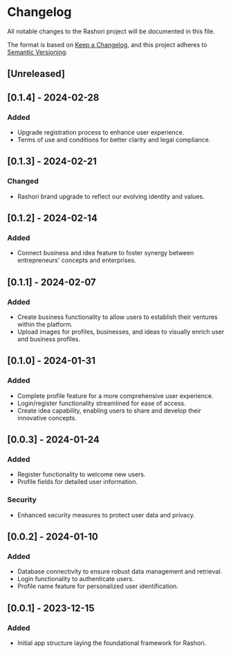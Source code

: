 # Changelog

All notable changes to the Rashori project will be documented in this file.

The format is based on [Keep a Changelog](https://keepachangelog.com/en/1.0.0/), and this project adheres to [Semantic Versioning](https://semver.org/spec/v2.0.0.html).

## [Unreleased]

## [0.1.4] - 2024-02-28
### Added
- Upgrade registration process to enhance user experience.
- Terms of use and conditions for better clarity and legal compliance.

## [0.1.3] - 2024-02-21
### Changed
- Rashori brand upgrade to reflect our evolving identity and values.

## [0.1.2] - 2024-02-14
### Added
- Connect business and idea feature to foster synergy between entrepreneurs' concepts and enterprises.

## [0.1.1] - 2024-02-07
### Added
- Create business functionality to allow users to establish their ventures within the platform.
- Upload images for profiles, businesses, and ideas to visually enrich user and business profiles.

## [0.1.0] - 2024-01-31
### Added
- Complete profile feature for a more comprehensive user experience.
- Login/register functionality streamlined for ease of access.
- Create idea capability, enabling users to share and develop their innovative concepts.

## [0.0.3] - 2024-01-24
### Added
- Register functionality to welcome new users.
- Profile fields for detailed user information.
### Security
- Enhanced security measures to protect user data and privacy.

## [0.0.2] - 2024-01-10
### Added
- Database connectivity to ensure robust data management and retrieval.
- Login functionality to authenticate users.
- Profile name feature for personalized user identification.

## [0.0.1] - 2023-12-15
### Added
- Initial app structure laying the foundational framework for Rashori.
